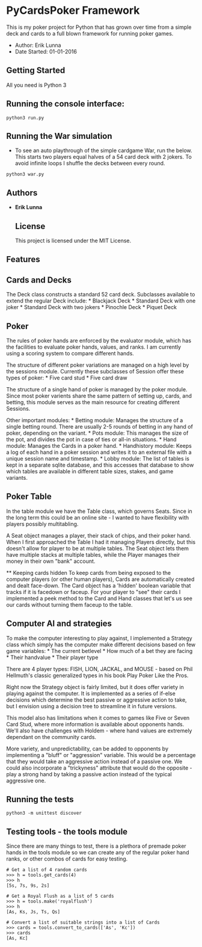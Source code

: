 PyCardsPoker Framework
===============

This is my poker project for Python that has grown over time from a simple deck
and cards to a full blown framework for running poker games. 

* Author: Erik Lunna
* Date Started: 01-01-2016

## Getting Started
All you need is Python 3

## Running the console interface:
```
python3 run.py
```

## Running the War simulation
* To see an auto playthrough of the simple cardgame War, run the below. This
  starts two players equal halves of a 54 card deck with 2 jokers. To avoid
  infinite loops I shuffle the decks between every round.
```
python3 war.py
```

## Authors
* **Erik Lunna** 

  ## License
  This project is licensed under the MIT License.

Features
----------------
## Cards and Decks
The Deck class constructs a standard 52 card deck.
    Subclasses available to extend the regular Deck include:
        * Blackjack Deck
        * Standard Deck with one joker
        * Standard Deck with two jokers
        * Pinochle Deck
        * Piquet Deck

## Poker 
The rules of poker hands are enforced by the evaluator module, which has the
facilities to evaluate poker hands, values, and ranks. I am currently using a
scoring system to compare different hands. 

The structure of different poker variations are managed on a high level by the
sessions module.
Currently these subclasses of Session offer these types of poker:
    * Five card stud
    * Five card draw

The structure of a single hand of poker is managed by the poker module. Since
most poker varients share the same pattern of setting up, cards, and betting,
this module serves as the main resource for creating different Sessions.

Other important modules:
    * Betting module: Manages the structure of a single betting round. There are
      usually 2-5 rounds of betting in any hand of poker, depending on the
      variant.
    * Pots module: This manages the size of the pot, and divides the pot in case
      of ties or all-in situations.
    * Hand module: Manages the Cards in a poker hand.
    * Handhistory module: Keeps a log of each hand in a poker session and writes
      it to an external file with a unique session name and timestamp.
    * Lobby module: The list of tables is kept in a separate sqlite database,
      and this accesses that database to show which tables are available in
      different table sizes, stakes, and game variants.

## Poker Table
In the table module we have the Table class, which governs Seats. Since in the
long term this could be an online site - I wanted to have flexibility with
players possibly multitabling. 

A Seat object manages a player, their stack of chips, and their poker hand. When 
I first approached the Table I had it managing Players directly, but this
doesn't allow for player to be at multiple tables. The Seat object lets them
have multiple stacks at multiple tables, while the Player manages their money in
their own "bank" account.

** Keeping cards hidden
To keep cards from being exposed to the computer players (or other human
players), Cards are automatically created and dealt face-down. The Card object
has a 'hidden' boolean variable that tracks if it is facedown or faceup. For your player
to "see" their cards I implemented a peek method to the Card and Hand classes
that let's us see our cards without turning them faceup to the table.


## Computer AI and strategies
To make the computer interesting to play against, I implemented a Strategy class
which simply has the computer make different decisions based on few game
variables:
    * The current betlevel
    * How much of a bet they are facing
    * Their handvalue
    * Their player type

There are 4 player types: FISH, LION, JACKAL, and MOUSE - based on Phil
Hellmuth's classic generalized types in his book Play Poker Like the Pros.

Right now the Strategy object is fairly limited, but it does offer variety in
playing against the computer. It is implemented as a series of if-else decisions
which determine the best passive or aggressive action to take, but I envision 
using a decision tree to streamline it in future versions.

This model also has limitations when it comes to games like Five or Seven Card
Stud, where more information is available about opponents hands. We'll also have
challenges with Holdem - where hand values are extremely dependant on the
community cards.

More variety, and unpredictability, can be added to opponents by implementing a
"bluff" or "aggression" variable. This would be a percentage that they would take an
aggressive action instead of a passive one. We could also incorporate a
"trickyness" attribute that would do the opposite - play a strong hand by taking
a passive action instead of the typical aggressive one.


## Running the tests
```
python3 -m unittest discover
```

## Testing tools - the tools module
Since there are many things to test, there is a plethora of premade poker hands
in the tools module so we can create any of the regular poker hand ranks, or
other combos of cards for easy testing.
```
# Get a list of 4 random cards
>>> h = tools.get_cards(4) 
>>> h
[5s, 7s, 9s, 2s]

# Get a Royal Flush as a list of 5 cards
>>> h = tools.make('royalflush')
>>> h
[As, Ks, Js, Ts, Qs]

# Convert a list of suitable strings into a list of Cards
>>> cards = tools.convert_to_cards(['As', 'Kc'])  
>>> cards
[As, Kc]
```

